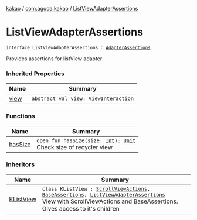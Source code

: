 [kakao](../../index.md) / [com.agoda.kakao](../index.md) / [ListViewAdapterAssertions](./index.md)

# ListViewAdapterAssertions

`interface ListViewAdapterAssertions : `[`AdapterAssertions`](../-adapter-assertions/index.md)

Provides assertions for listView adapter

### Inherited Properties

| Name | Summary |
|---|---|
| [view](../-adapter-assertions/view.md) | `abstract val view: ViewInteraction` |

### Functions

| Name | Summary |
|---|---|
| [hasSize](has-size.md) | `open fun hasSize(size: `[`Int`](https://kotlinlang.org/api/latest/jvm/stdlib/kotlin/-int/index.html)`): `[`Unit`](https://kotlinlang.org/api/latest/jvm/stdlib/kotlin/-unit/index.html)<br>Check size of recycler view |

### Inheritors

| Name | Summary |
|---|---|
| [KListView](../-k-list-view/index.md) | `class KListView : `[`ScrollViewActions`](../-scroll-view-actions/index.md)`, `[`BaseAssertions`](../-base-assertions/index.md)`, `[`ListViewAdapterAssertions`](./index.md)<br>View with ScrollViewActions and BaseAssertions. Gives access to it's children |
